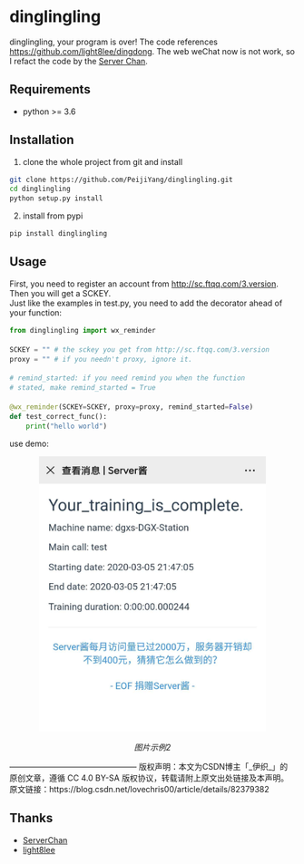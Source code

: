 # dinglingling
dinglingling, your program is over!
The code references https://github.com/light8lee/dingdong. The web weChat now is not work, so I refact the code by the [Server Chan](http://sc.ftqq.com/3.version).

## Requirements
- python >= 3.6

## Installation
1. clone the whole project from git and install
```bash
git clone https://github.com/PeijiYang/dinglingling.git
cd dinglingling
python setup.py install
```

2. install from pypi
```bash
pip install dinglingling
```

## Usage
First, you need to register an account from http://sc.ftqq.com/3.version. Then you will get a SCKEY.  
Just like the examples in test.py, you need to add the decorator ahead of your function:
```python
from dinglingling import wx_reminder

SCKEY = "" # the sckey you get from http://sc.ftqq.com/3.version
proxy = "" # if you needn't proxy, ignore it.

# remind_started: if you need remind you when the function 
# stated, make remind_started = True

@wx_reminder(SCKEY=SCKEY, proxy=proxy, remind_started=False)
def test_correct_func():
    print("hello world")
```

use demo:
<p align="center">
	<img src="./img/demo.png" alt="Sample"  width="400">
	<p align="center">
		<em>图片示例2</em>
	</p>
</p>
————————————————
版权声明：本文为CSDN博主「_伊织_」的原创文章，遵循 CC 4.0 BY-SA 版权协议，转载请附上原文出处链接及本声明。
原文链接：https://blog.csdn.net/lovechris00/article/details/82379382

## Thanks
- [ServerChan](http://sc.ftqq.com/3.version)
- [light8lee](https://github.com/light8lee)
